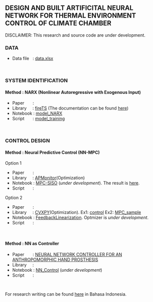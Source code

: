 ## DESIGN AND BUILT ARTIFICITAL NEURAL NETWORK FOR THERMAL ENVIRONMENT CONTROL OF CLIMATE CHAMBER
DISCLAIMER: This research and source code are under development.
<br />


### DATA
- Data file &nbsp;                      : [data.xlsx](https://github.com/ridhanf/nncontrol/blob/master/Data/data.xlsx)
<br    />

### SYSTEM IDENTIFICATION
#### Method     : NARX (Nonlinear Autoregressive with Exogenous Input)
- Paper    &nbsp;&nbsp;&nbsp;&nbsp;&nbsp; :
- Library  &nbsp;&nbsp;&nbsp;             : [fireTS](https://pypi.org/project/fireTS/) (The documentation can be found [here](https://firets.readthedocs.io/en/latest/))
- Notebook : [model_NARX](https://github.com/ridhanf/nncontrol/blob/master/Notebooks/model_NARX.ipynb)
- Script   &nbsp;&nbsp;&nbsp;&nbsp;&nbsp; : [model_training](https://github.com/ridhanf/nncontrol/blob/master/Source/model_training.py)
<br />

### CONTROL DESIGN
#### Method     : Neural Predictive Control (NN-MPC)
Option 1
- Paper    &nbsp;&nbsp;&nbsp;&nbsp;&nbsp; :
- Library  &nbsp;&nbsp;&nbsp;             : [APMonitor](https://apmonitor.com/pdc/index.php/Main/ModelPredictiveControl)(Optimization)
- Notebook : [MPC-SISO](https://github.com/ridhanf/nncontrol/blob/master/Notebooks/MPC-SISO.ipynb) (_under development_). The result is [here](https://github.com/ridhanf/nncontrol/blob/master/Notebooks/results_0%20(SISO%201%20SP).mp4).
- Script   &nbsp;&nbsp;&nbsp;&nbsp;&nbsp; : 

Option 2
- Paper    &nbsp;&nbsp;&nbsp;&nbsp;&nbsp; :
- Library  &nbsp;&nbsp;&nbsp;             : [CVXPY](https://www.cvxpy.org/)(Optimization). Ex1: [control](https://colab.research.google.com/github/cvxgrp/cvx_short_course/blob/master/intro/control.ipynb) Ex2: [MPC_sample](https://github.com/ridhanf/nncontrol/blob/master/Notebooks/MPC_sample.ipynb)
- Notebook : [FeedbackLinearization](https://github.com/ridhanf/nncontrol/blob/master/Notebooks/FeedbackLinearization.ipynb). Optmizer is _under development_.
- Script   &nbsp;&nbsp;&nbsp;&nbsp;&nbsp; :
<br />

#### Method     : NN as Controller
- Paper    &nbsp;&nbsp;&nbsp;&nbsp;&nbsp; : [NEURAL NETWORK CONTROLLER FOR AN ANTHROPOMORPHIC HAND PROSTHESIS](https://www.researchgate.net/publication/229028417_NEURAL_NETWORK_CONTROLLER_FOR_AN_ANTHROPOMORPHIC_HAND_PROSTHESIS)
- Library  &nbsp;&nbsp;&nbsp;             : 
- Notebook : [NN_Control](https://github.com/ridhanf/nncontrol/blob/master/Notebooks/NN_Control.ipynb) (_under development_)
- Script   &nbsp;&nbsp;&nbsp;&nbsp;&nbsp; : 
<br />

For research writing can be found [here](https://github.com/ridhanf/Penulisan-Skripsi/blob/master/Latex/skripsi.pdf) in Bahasa Indonesia.